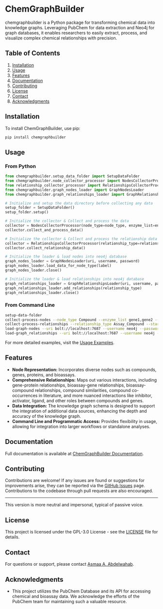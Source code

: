 # ChemGraphBuilder
chemgraphbuilder is a Python package for transforming chemical data into knowledge graphs. Leveraging PubChem for data extraction and Neo4j for graph databases, it enables researchers to easily extract, process, and visualize complex chemical relationships with precision.

## Table of Contents

1. [Installation](#installation)
2. [Usage](#usage)
3. [Features](#features)
4. [Documentation](#documentation)
5. [Contributing](#contributing)
6. [License](#license)
7. [Contact](#contact)
8. [Acknowledgments](#acknowledgments)

## Installation

To install ChemGraphBuilder, use pip:

```bash
pip install chemgraphbuilder
```

## Usage

### From Python

```python
from chemgraphbuilder.setup_data_folder import SetupDataFolder
from chemgraphbuilder.node_collector_processor import NodesCollectorProcessor
from relationship_collector_processor import RelationshipsCollectorProcessor
from chemgraphbuilder.graph_nodes_loader import GraphNodesLoader
from chemgraphbuilder.graph_relationships_loader import GraphRelationshipsLoader

# Initialize and setup the data directory before collecting any data
setup_folder = SetupDataFolder()
setup_folder.setup()

# Initialize the collector & Collect and process the data
collector = NodesCollectorProcessor(node_type=node_type, enzyme_list=enzyme_list, start_chunk=0)
collector.collect_and_process_data()

# Initialize the collector & Collect and process the relationship data
collector = RelationshipsCollectorProcessor(relationship_type=relationship_type, start_chunk=0)
collector.collect_relationship_data()

# Initialize the loader & load nodes into neo4j database
graph_nodes_loader = GraphNodesLoader(uri, username, password)
graph_nodes_loader.load_data_for_node_type(label)
graph_nodes_loader.close()

# Initialize the loader & load relationships into neo4j database
graph_relationships_loader = GraphRelationshipsLoader(uri, username, password)
graph_relationships_loader.add_relationships(relationship_type)
graph_relationships_loader.close()
```

### From Command Line

```bash
setup-data-folder
collect-process-nodes --node_type Compound --enzyme_list gene1,gene2 --start_chunk 0 # the default start-chunk is 0
collect-process-relationships --relationship_type Assay_Compound --start_chunk 0
load-graph-nodes --uri bolt://localhost:7687 --username neo4j --password password --label Compound
load-graph_relationships --uri bolt://localhost:7687 --username neo4j --password password --relationship_type Assay_Gene
```

For more detailed examples, visit the [Usage Examples](https://asmaa-a-abdelwahab.github.io/ChemGraphBuilder/1.node_collector_processor/).

## Features

- **Node Representation:** Incorporates diverse nodes such as compounds, genes, proteins, and bioassays.
- **Comprehensive Relationships:** Maps out various interactions, including gene-protein relationships, bioassay-gene relationships, bioassay-compound relationships, compound similarities, compound co-occurrences in literature, and more nuanced interactions like inhibitor, activator, ligand, and other roles between compounds and genes.
- **Data Integration:** The knowledge graph schema is designed to support the integration of additional data sources, enhancing the depth and accuracy of the knowledge graph.
- **Command Line and Programmatic Access:** Provides flexibility in usage, allowing for integration into larger workflows or standalone analyses.

## Documentation

Full documentation is available at [ChemGraphBuilder Documentation](https://asmaa-a-abdelwahab.github.io/ChemGraphBuilder/).

## Contributing

Contributions are welcome! If any issues are found or suggestions for improvements arise, they can be reported via the [GitHub Issues](https://github.com/asmaa-a-abdelwahab/chemgraphbuilder/issues) page. Contributions to the codebase through pull requests are also encouraged.

--- 

This version is more neutral and impersonal, typical of passive voice.

## License

This project is licensed under the GPL-3.0 License - see the [LICENSE]([LICENSE](https://github.com/asmaa-a-abdelwahab/ChemGraphBuilder#GPL-3.0-1-ov-file)) file for details.

## Contact

For questions or support, please contact [Asmaa A. Abdelwahab](mailto:asmaa.a.abdelwahab@gmail.com).

## Acknowledgments

- This project utilizes the PubChem Database and its API for accessing chemical and bioassay data. We acknowledge the efforts of the PubChem team for maintaining such a valuable resource.
